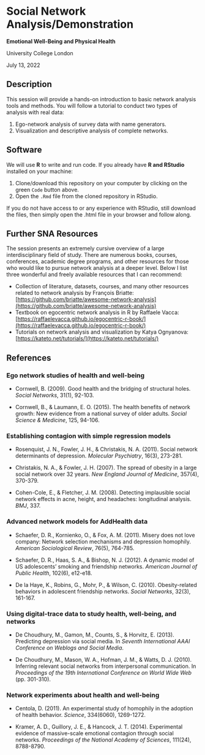 # Social Network Analysis/Demonstration

**Emotional Well-Being and Physical Health**

University College London

July 13, 2022

## Description

This session will provide a hands-on introduction to basic network analysis tools and methods. You will follow a tutorial to conduct two types of analysis with real data:

1. Ego-network analysis of survey data with name generators.
2. Visualization and descriptive analysis of complete networks.

## Software

We will use **R** to write and run code. If you already have **R and RStudio** installed on your machine:

1. Clone/download this repository on your computer by clicking on the green `Code` button above.
2. Open the `.Rmd` file from the cloned repository in RStudio.

If you do not have access to or any experience with RStudio, still download the files, then simply open the .html file in your browser and follow along.

## Further SNA Resources

The session presents an extremely cursive overview of a large interdisciplinary field of study. There are numerous books, courses, conferences, academic degree programs, and other resources for those who would like to pursue network analysis at a deeper level. Below I list three wonderful and freely available resources that I can recommend:

* Collection of literature, datasets, courses, and many other resources related to network analysis by François Briatte: [https://github.com/briatte/awesome-network-analysis](https://github.com/briatte/awesome-network-analysis)
* Textbook on egocentric network analysis in R by Raffaele Vacca: [https://raffaelevacca.github.io/egocentric-r-book/](https://raffaelevacca.github.io/egocentric-r-book/)
* Tutorials on network analysis and visualization by Katya Ognyanova: [https://kateto.net/tutorials/](https://kateto.net/tutorials/)

## References

### Ego network studies of health and well-being

* Cornwell, B. (2009). Good health and the bridging of structural holes. *Social Networks*, 31(1), 92-103.

* Cornwell, B., & Laumann, E. O. (2015). The health benefits of network growth: New evidence from a national survey of older adults. *Social Science & Medicine*, 125, 94-106.

### Establishing contagion with simple regression models

* Rosenquist, J. N., Fowler, J. H., & Christakis, N. A. (2011). Social network determinants of depression. *Molecular Psychiatry*, 16(3), 273-281.

* Christakis, N. A., & Fowler, J. H. (2007). The spread of obesity in a large social network over 32 years. *New England Journal of Medicine*, 357(4), 370-379.

* Cohen-Cole, E., & Fletcher, J. M. (2008). Detecting implausible social network effects in acne, height, and headaches: longitudinal analysis. *BMJ*, 337.

### Advanced network models for AddHealth data

* Schaefer, D. R., Kornienko, O., & Fox, A. M. (2011). Misery does not love company: Network selection mechanisms and depression homophily. *American Sociological Review*, 76(5), 764-785.

* Schaefer, D. R., Haas, S. A., & Bishop, N. J. (2012). A dynamic model of US adolescents’ smoking and friendship networks. *American Journal of Public Health*, 102(6), e12-e18.

* De la Haye, K., Robins, G., Mohr, P., & Wilson, C. (2010). Obesity-related behaviors in adolescent friendship networks. *Social Networks*, 32(3), 161-167.

### Using digital-trace data to study health, well-being, and networks

* De Choudhury, M., Gamon, M., Counts, S., & Horvitz, E. (2013). Predicting depression via social media. In *Seventh International AAAI Conference on Weblogs and Social Media*.

* De Choudhury, M., Mason, W. A., Hofman, J. M., & Watts, D. J. (2010). Inferring relevant social networks from interpersonal communication. In *Proceedings of the 19th International Conference on World Wide Web* (pp. 301-310).

### Network experiments about health and well-being

* Centola, D. (2011). An experimental study of homophily in the adoption of health behavior. *Science*, 334(6060), 1269-1272.

* Kramer, A. D., Guillory, J. E., & Hancock, J. T. (2014). Experimental evidence of massive-scale emotional contagion through social networks. *Proceedings of the National Academy of Sciences*, 111(24), 8788-8790.
